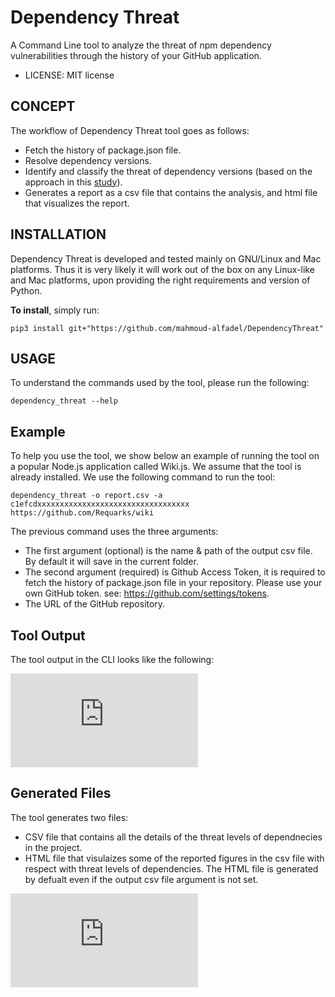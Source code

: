 
Dependency Threat
=================



A Command Line tool to analyze the threat of npm dependency vulnerabilities through the history of your GitHub application.

* LICENSE: MIT license


CONCEPT
---------------------------------------------------------------------
The workflow of Dependency Threat tool goes as follows:

* Fetch the history of package.json file.
* Resolve dependency versions.
* Identify and classify the threat of dependency versions (based on the approach in this [study](https://arxiv.org/abs/2009.09019)).
* Generates a report as a csv file that contains the analysis, and html file that visualizes the report.


INSTALLATION
-----------------------
Dependency Threat is developed and tested mainly on GNU/Linux and Mac platforms. Thus it is very likely it will work out of the box
on any Linux-like and Mac platforms, upon providing the right requirements and version of Python.

**To install**, simply run:
```
pip3 install git+"https://github.com/mahmoud-alfadel/DependencyThreat"
```

USAGE
-----------
To understand the commands used by the tool, please run the following:
```
dependency_threat --help
```

Example
-----------
To help you use the tool, we show below an example of running the tool on a popular Node.js application called Wiki.js. We assume that the tool is already installed. We use the following command to run the tool:
```
dependency_threat -o report.csv -a c1efcdxxxxxxxxxxxxxxxxxxxxxxxxxxxxxxxxxx  https://github.com/Requarks/wiki
```
The previous command uses the three arguments:
* The first argument (optional) is the name & path of the output csv file. By default it will save in the current folder.
* The second argument (required) is Github Access Token, it is required to fetch the history of package.json file  in your repository. Please use your own GitHub token. see: https://github.com/settings/tokens.
* The URL of the GitHub repository.


Tool Output
-----------
The tool output  in the CLI looks like the following:

![alt text](https://raw.githubusercontent.com/mahmoud-alfadel/DependencyThreat/master/example/Fig1.pdf)

Generated Files
-----------
The tool generates two files: 
* CSV file that contains all the details of the threat levels of dependnecies in the project.
* HTML file that visulaizes some of the reported  figures  in the csv file with respect with threat levels of dependencies. The HTML file is generated by defualt even if the output csv file argument is not set.

![alt text](https://raw.githubusercontent.com/mahmoud-alfadel/DependencyThreat/master/example/report.pdf)
